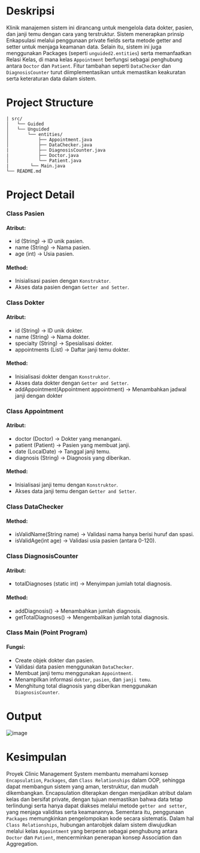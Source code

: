 # Deskripsi
Klinik manajemen sistem ini dirancang untuk mengelola data dokter, pasien, dan janji temu dengan cara yang terstruktur. Sistem menerapkan prinsip Enkapsulasi melalui penggunaan private fields serta metode getter and setter untuk menjaga keamanan data. Selain itu, sistem ini juga menggunakan Packages (seperti `unguided2.entities`) serta memanfaatkan Relasi Kelas, di mana kelas `Appointment` berfungsi sebagai penghubung antara `Doctor` dan `Patient`. Fitur tambahan seperti `DataChecker` dan `DiagnosisCounter` turut diimplementasikan untuk memastikan keakuratan serta keteraturan data dalam sistem.
# Project Structure
```
| src/
│   └── Guided
│   └── Unguided         
│       └── entities/     
│           ├── Appointment.java
│           ├── DataChecker.java
|           ├── DiagnosisCounter.java
|           ├── Doctor.java
│           └── Patient.java
|        └── Main.java
└── README.md
```
# Project Detail
### Class Pasien
#### Atribut:
- id (String) → ID unik pasien.
- name (String) → Nama pasien.
- age (int) → Usia pasien.
#### Method:
- Inisialisasi pasien dengan `Konstruktor`.
- Akses data pasien dengan `Getter and Setter`.

### Class Dokter
#### Atribut:
- id (String) → ID unik dokter.
- name (String) → Nama dokter.
- specialty (String) → Spesialisasi dokter.
- appointments (List) → Daftar janji temu dokter.
#### Method:
- Inisialisasi dokter dengan `Konstruktor`.
- Akses data dokter dengan `Getter and Setter`.
- addAppointment(Appointment appointment) → Menambahkan jadwal janji dengan dokter

### Class Appointment 
#### Atribut:
- doctor (Doctor) → Dokter yang menangani.
- patient (Patient) → Pasien yang membuat janji.
- date (LocalDate) → Tanggal janji temu.
- diagnosis (String) → Diagnosis yang diberikan.
#### Method:
- Inisialisasi janji temu dengan `Konstruktor`.
- Akses data janji temu dengan `Getter and Setter`.

### Class DataChecker 
#### Method:
- isValidName(String name) → Validasi nama hanya berisi huruf dan spasi.
- isValidAge(int age) → Validasi usia pasien  (antara 0-120).

### Class DiagnosisCounter 
#### Atribut:
- totalDiagnoses (static int) → Menyimpan jumlah total diagnosis.
#### Method:
- addDiagnosis() → Menambahkan jumlah diagnosis.
- getTotalDiagnoses() → Mengembalikan jumlah total diagnosis.

### Class Main (Point Program)
#### Fungsi:
- Create objek dokter dan pasien.
- Validasi data pasien menggunakan `DataChecker`.
- Membuat janji temu menggunakan `Appointment`.
- Menampilkan informasi `dokter`, `pasien`, dan `janji temu`.
- Menghitung total diagnosis yang diberikan menggunakan `DiagnosisCounter`.

# Output
![image](https://github.com/user-attachments/assets/355f5bf4-3775-45e7-92c4-854f7048cbcb)

# Kesimpulan
Proyek Clinic Management System membantu memahami konsep `Encapsulation`, `Packages`, dan `Class Relationships` dalam OOP, sehingga dapat membangun sistem yang aman, terstruktur, dan mudah dikembangkan. Encapsulation diterapkan dengan menjadikan atribut dalam kelas dan bersifat private, dengan tujuan memastikan bahwa data tetap terlindungi serta hanya dapat diakses melalui metode `getter and setter`, yang menjaga validitas serta keamanannya. Sementara itu, penggunaan `Packages` memungkinkan pengelompokan kode secara sistematis. Dalam hal `Class Relationships`, hubungan antarobjek dalam sistem diwujudkan melalui kelas `Appointment` yang berperan sebagai penghubung antara `Doctor` dan `Patient`, mencerminkan penerapan konsep Association dan Aggregation.
